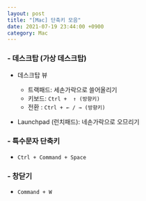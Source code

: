 ```yaml
---
layout: post
title: "[Mac] 단축키 모음"
date: 2021-07-19 23:44:00 +0900
category: Mac
---
```


### - 데스크탑 (가상 데스크탑)
- 데스크탑 뷰
	- 트랙패드: 세손가락으로 쓸어올리기
	- 키보드: `Ctrl +  ↑ (방향키)` 
	- 전환 : `Ctrl + ← / → (방향키)`

- Launchpad (런치패드): 네손가락으로 오므리기 

### - 특수문자 단축키
- `Ctrl + Command + Space`

### - 창닫기 
- `Command + W`
